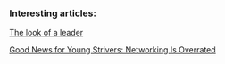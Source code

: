 ### Interesting articles:

[The look of a leader](https://www.economist.com/news/business/21620197-getting-top-much-do-how-you-look-what-you-achieve-look-leader)


[Good News for Young Strivers: Networking Is Overrated](https://www.nytimes.com/2017/08/24/opinion/sunday/networking-connections-business.html?action=click&pgtype=Homepage&clickSource=story-heading&module=opinion-c-col-right-region&region=opinion-c-col-right-region&WT.nav=opinion-c-col-right-region)